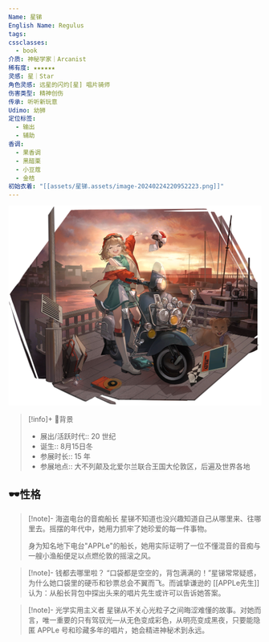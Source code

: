```yaml
---
Name: 星锑
English Name: Regulus
tags: 
cssclasses:
  - book
介质: 神秘学家｜Arcanist
稀有度: ★★★★★★
灵感: 星｜Star
角色灵感: 远星的闪灼[星] 唱片骑师
伤害类型: 精神创伤
传承: 听听新玩意
Udimo: 幼狮
定位标签:
  - 输出
  - 辅助
香调:
  - 果香调
  - 黑醋栗
  - 小豆蔻
  - 金桔
初始衣着: "[[assets/星锑.assets/image-20240224220952223.png]]"
---
```

![cover](assets/星锑.assets/image-20240224220507267.png)

> [!info]+ 🌆背景
> - 展出/活跃时代:: 20 世纪
> - 诞生:: 8月15日冬
> - 参展时长:: 15 年
> - 参展地点:: 大不列颠及北爱尔兰联合王国大伦敦区，后遍及世界各地

## 🕶性格

> [!note]- 海盗电台的音痴船长
> 星锑不知道也没兴趣知道自己从哪里来、往哪里去。摇摆的年代中，她用力抓牢了她珍爱的每一件事物。
> 
> 身为知名地下电台"APPLe"的船长，她用实际证明了一位不懂混音的音痴与一艘小渔船便足以点燃伦敦的摇滚之风。

> [!note]- 钱都去哪里啦？
> “口袋都是空空的，背包满满的！”星锑常常疑惑，为什么她口袋里的硬币和钞票总会不翼而飞。而诚挚谦逊的 [[APPLe先生]]认为：从船长背包中探出头来的唱片先生或许可以告诉她答案。

> [!note]- 光学实用主义者
> 星锑从不关心光粒子之间晦涩难懂的故事。对她而言，唯一重要的只有驾驭光—从无色变成彩色，从明亮变成黑夜，只要能隐匿 APPLe 号和珍藏多年的唱片，她会精进神秘术到永远。

